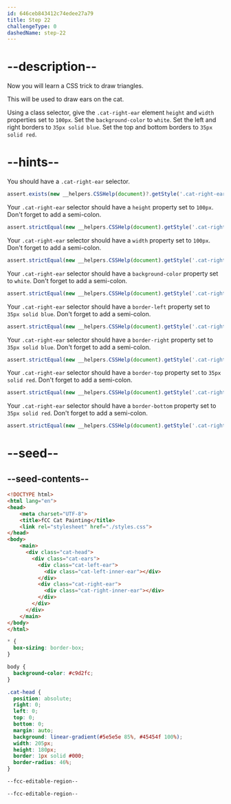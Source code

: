 ```yaml
---
id: 646ceb843412c74edee27a79
title: Step 22
challengeType: 0
dashedName: step-22
---
```


# --description--

Now you will learn a CSS trick to draw triangles.

This will be used to draw ears on the cat.

Using a class selector, give the `.cat-right-ear` element `height` and `width` properties set to `100px`. Set the `background-color` to `white`. Set the left and right borders to `35px solid blue`. Set the top and bottom borders to `35px solid red`.

# --hints--

You should have a `.cat-right-ear` selector.

```js
assert.exists(new __helpers.CSSHelp(document)?.getStyle('.cat-right-ear'))
```

Your `.cat-right-ear` selector should have a `height` property set to `100px`. Don't forget to add a semi-colon.

```js
assert.strictEqual(new __helpers.CSSHelp(document).getStyle('.cat-right-ear')?.height,'100px')
```

Your `.cat-right-ear` selector should have a `width` property set to `100px`. Don't forget to add a semi-colon.

```js
assert.strictEqual(new __helpers.CSSHelp(document).getStyle('.cat-right-ear')?.width,'100px')
```

Your `.cat-right-ear` selector should have a `background-color` property set to `white`. Don't forget to add a semi-colon.

```js
assert.strictEqual(new __helpers.CSSHelp(document).getStyle('.cat-right-ear')?.backgroundColor,'white')
```

Your `.cat-right-ear` selector should have a `border-left` property set to `35px solid blue`. Don't forget to add a semi-colon.

```js
assert.strictEqual(new __helpers.CSSHelp(document).getStyle('.cat-right-ear')?.borderLeft,'35px solid blue')
```

Your `.cat-right-ear` selector should have a `border-right` property set to `35px solid blue`. Don't forget to add a semi-colon.

```js
assert.strictEqual(new __helpers.CSSHelp(document).getStyle('.cat-right-ear')?.borderRight,'35px solid blue')
```

Your `.cat-right-ear` selector should have a `border-top` property set to `35px solid red`. Don't forget to add a semi-colon.

```js
assert.strictEqual(new __helpers.CSSHelp(document).getStyle('.cat-right-ear')?.borderTop,'35px solid red')
```

Your `.cat-right-ear` selector should have a `border-bottom` property set to `35px solid red`. Don't forget to add a semi-colon.

```js
assert.strictEqual(new __helpers.CSSHelp(document).getStyle('.cat-right-ear')?.borderBottom,'35px solid red')
```

# --seed--

## --seed-contents--

```html
<!DOCTYPE html>
<html lang="en">
<head>
    <meta charset="UTF-8">
    <title>fCC Cat Painting</title>
    <link rel="stylesheet" href="./styles.css">
</head>
<body>
    <main>
      <div class="cat-head">
        <div class="cat-ears">
          <div class="cat-left-ear">
            <div class="cat-left-inner-ear"></div>
          </div>
          <div class="cat-right-ear">
            <div class="cat-right-inner-ear"></div>
          </div>
        </div>
      </div>
    </main>
</body>
</html>
```

```css
* {
  box-sizing: border-box;
}

body {
  background-color: #c9d2fc;
}

.cat-head {
  position: absolute;
  right: 0;
  left: 0;
  top: 0;
  bottom: 0;
  margin: auto;
  background: linear-gradient(#5e5e5e 85%, #45454f 100%);
  width: 205px;
  height: 180px;
  border: 1px solid #000;
  border-radius: 46%;
}

--fcc-editable-region--

--fcc-editable-region--
```

